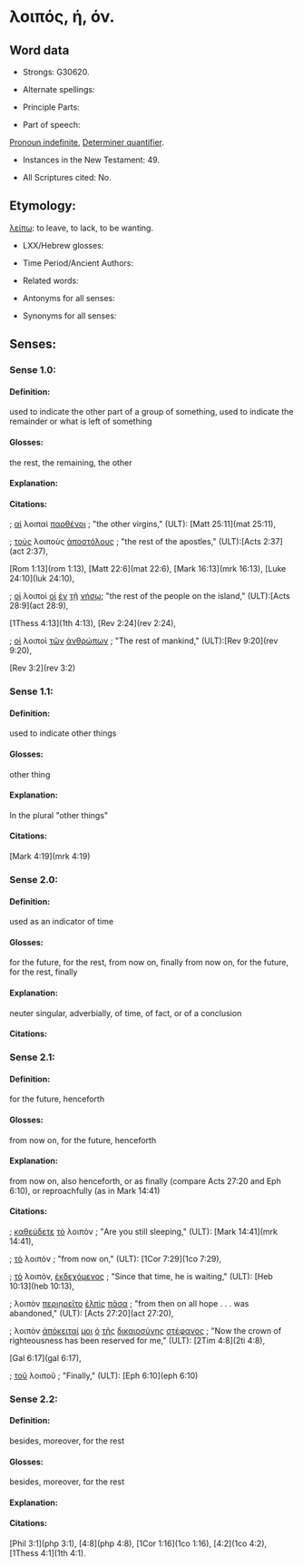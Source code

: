# λοιπός, ή, όν.

<!-- Status: S3=Needs2ndReview -->
<!-- Lexica used for edits: BDAG, FFM, LN, A-S -->

## Word data

* Strongs: G30620.

* Alternate spellings:



* Principle Parts: 


* Part of speech: 

[Pronoun indefinite](http://ugg.readthedocs.io/en/latest/pronoun_indefinite.html),
[Determiner quantifier](http://ugg.readthedocs.io/en/latest/determiner_quantifier.html).

* Instances in the New Testament: 49.

* All Scriptures cited: No.

## Etymology: 

[λείπω](../G35880/01.md): to leave, to lack, to be wanting.

* LXX/Hebrew glosses: 


* Time Period/Ancient Authors: 


* Related words: 

* Antonyms for all senses:

* Synonyms for all senses: 


## Senses: 


### Sense  1.0: 

#### Definition: 

used to indicate the other part of a group of something, used to indicate the remainder or what is left of something 

#### Glosses:

the rest, the remaining, the other

#### Explanation:


#### Citations: 

; [αἱ](../G35880/01.md) λοιπαὶ [παρθένοι](../G39330/01.md) 
; "the other virgins," (ULT): [Matt 25:11](mat 25:11), 

; [τοὺς](../G35880/01.md) λοιποὺς [ἀποστόλους](../G06520/01.md)
; "the rest of the apostles," (ULT):[Acts 2:37](act 2:37), 

[Rom 1:13](rom 1:13), [Matt 22:6](mat 22:6), [Mark 16:13](mrk 16:13), [Luke 24:10](luk 24:10),

; [οἱ](../G35880/01.md) λοιποὶ [οἱ](../G35880/01.md) [ἐν](../G17220/01.md) [τῇ](../G35880/01.md) [νήσῳ](../G35200/01.md); "the rest of the people on the island," (ULT):[Acts 28:9](act 28:9), 

[1Thess 4:13](1th 4:13), [Rev 2:24](rev 2:24), 

; [οἱ](../G35880/01.md) λοιποὶ [τῶν](../G35880/01.md) [ἀνθρώπων](../G04440/01.md) 
; "The rest of mankind," (ULT):[Rev 9:20](rev 9:20), 

[Rev 3:2](rev 3:2)

### Sense  1.1: 

#### Definition: 

used to indicate other things

#### Glosses: 

other thing

#### Explanation: 
 
In the plural "other things"

#### Citations: 

[Mark 4:19](mrk 4:19)


### Sense  2.0: 

#### Definition: 

used as an indicator of time

#### Glosses:

for the future, for the rest, from now on, finally from now on, for the future, for the rest, finally

#### Explanation:

neuter singular, adverbially, of time, of fact, or of a conclusion

#### Citations: 


### Sense  2.1: 

#### Definition: 

for the future, henceforth

#### Glosses: 

from now on, for the future, henceforth

#### Explanation: 

from now on, also henceforth, or as finally (compare Acts 27:20 and Eph 6:10), or reproachfully (as in Mark 14:41)

#### Citations: 

; [καθεύδετε](../G25180/01.md) [τὸ](../G35880/01.md) λοιπὸν
; "Are you still sleeping," (ULT): [Mark 14:41](mrk 14:41), 

; [τὸ](../G35880/01.md) λοιπὸν 
; "from now on," (ULT): [1Cor 7:29](1co 7:29),

; [τὸ](../G35880/01.md) λοιπὸν, [ἐκδεχόμενος](../G15510/01.md)
; "Since that time, he is waiting," (ULT): [Heb 10:13](heb 10:13), 

; λοιπὸν [περιῃρεῖτο](../G40140/01.md) [ἐλπὶς](../G16800/01.md) [πᾶσα](../G39560/01.md) 
; "from then on all hope . . . was abandoned," (ULT): [Acts 27:20](act 27:20), 

; λοιπὸν [ἀπόκειταί](../G06060/01.md) [μοι](../G14730/01.md) [ὁ](../G35880/01.md) [τῆς](../G35880/01.md) [δικαιοσύνης](../G13430/01.md) [στέφανος](../G47350/01.md) 
; "Now the crown of righteousness has been reserved for me," (ULT): [2Tim 4:8](2ti 4:8), 

[Gal 6:17](gal 6:17), 

; [τοῦ](../G35880/01.md) λοιποῦ 
; "Finally," (ULT): [Eph 6:10](eph 6:10)


### Sense  2.2: 

#### Definition: 

besides, moreover, for the rest

#### Glosses: 

besides, moreover, for the rest

#### Explanation: 
 

#### Citations: 

[Phil 3:1](php 3:1), [4:8](php 4:8), [1Cor 1:16](1co 1:16),  [4:2](1co 4:2), [1Thess 4:1](1th 4:1).


